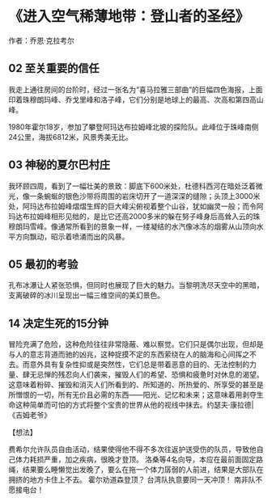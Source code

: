 # 《进入空气稀薄地带：登山者的圣经》

作者：乔恩·克拉考尔

## 02 至关重要的信任

我走上通往房间的台阶时，经过一张名为“喜马拉雅三部曲”的巨幅四色海报，上面印着珠穆朗玛峰、乔戈里峰和洛子峰，它们分别是地球上的最高、次高和第四高山峰。

1980年霍尔18岁，参加了攀登阿玛达布拉姆峰北坡的探险队。此峰位于珠峰南侧24公里，海拔6812米，风景秀美无比。

## 03 神秘的夏尔巴村庄

我环顾四周，看到了一幅壮美的景致：脚底下600米处，杜德科西河在暗处泛着微光，像一条蜿蜒的银色沙带将周围的岩床切开了一道深深的缝隙；头顶上3000米处，阿玛达布拉姆峰熠熠生辉的巨大峰尖俯视着整个山谷，犹如幽灵一般；而令阿玛达布拉姆峰相形见绌的，是比它还高2000多米的躲在努子峰身后高耸入云的珠穆朗玛雪峰。像通常所看到的景象一样，一缕凝结的水汽像冰冻的烟雾从山顶向水平方向飘动，昭示着喷涌而出的风暴。

  

## 05 最初的考验

孔布冰瀑让人紧张恐惧，但同时也展现了巨大的魅力。当黎明洗尽天空中的黑暗，支离破碎的冰川呈现出一幅三维空间的美幻景色。

  
## 14 决定生死的15分钟

冒险充满了危险，这种危险往往非常隐蔽、难以察觉。它们只是偶尔出现，但却是与人的意志背道而驰的凶兆，这种捉摸不定的东西萦绕在人的脑海和心间挥之不去。而意外具有复杂性抑或是突然性，它们总是带着恶意的目的、无法控制的力量、肆无忌惮的残忍向人们袭来，摧毁人们的希望、恐惧和疲惫时对休息的渴望。这意味着粉碎、摧毁和消灭人们所看到的、所知道的、所热爱的、所享受的甚至是所憎恨的一切，所有无价且必需的东西——阳光、记忆和未来；这意味着用剥夺生命这种简单而可怕的方式将整个宝贵的世界从他的视线中抹去。约瑟夫·康拉德|《吉姆老爷》


【想法】

费希尔允许队员自由活动，结果使得他不得不多次往返护送受伤的队员，导致他自己体力耗损严重，加之疾病，很晚才登顶。 洛桑等4名向导，本应在最前面固定路绳，结果要么睡懒觉出发晚了，要么在拖一个体力孱弱的人前进，结果是大部队在拥挤的地方卡住上不去。 霍尔劝道森登顶？ 台湾队执意要同一天冲顶！ 南非队不愿接电台！